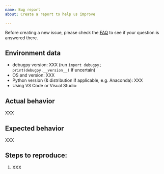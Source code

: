 ```yaml
---
name: Bug report
about: Create a report to help us improve

---
```


Before creating a new issue, please check the [FAQ](https://github.com/microsoft/debugpy/wiki/FAQ) to see if your question is answered there.

## Environment data

- debugpy version: XXX (run `import debugpy; print(debugpy.__version__)` if uncertain)
- OS and version: XXX
- Python version (& distribution if applicable, e.g. Anaconda): XXX
- Using VS Code or Visual Studio:

## Actual behavior

XXX

## Expected  behavior

XXX

## Steps to reproduce:
1. XXX
